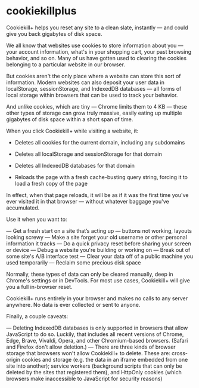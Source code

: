 # cookiekillplus

Cookiekill+ helps you reset any site to a clean slate, instantly — and could give you back gigabytes of disk space.

We all know that websites use cookies to store information about you — your account information, what's in your shopping cart, your past browsing behavior, and so on. Many of us have gotten used to clearing the cookies belonging to a particular website in our browser.

But cookies aren't the only place where a website can store this sort of information. Modern websites can also deposit your user data in localStorage, sessionStorage, and IndexedDB databases — all forms of local storage within browsers that can be used to track your behavior.

And unlike cookies, which are tiny — Chrome limits them to 4 KB — these other types of storage can grow truly massive, easily eating up multiple gigabytes of disk space within a short span of time.

When you click Cookiekill+ while visiting a website, it:

- Deletes all cookies for the current domain, including any subdomains

- Deletes all localStorage and sessionStorage for that domain

* Deletes all IndexedDB databases for that domain

* Reloads the page with a fresh cache-busting query string, forcing it to load a fresh copy of the page

In effect, when that page reloads, it will be as if it was the first time you've ever visited it in that browser — without whatever baggage you've accumulated.

Use it when you want to:

— Get a fresh start on a site that’s acting up — buttons not working, layouts looking screwy
— Make a site forget your old username or other personal information it tracks
— Do a quick privacy reset before sharing your screen or device
— Debug a website you're building or working on
— Break out of some site's A/B interface test
— Clear your data off of a public machine you used temporarily
— Reclaim some precious disk space

Normally, these types of data can only be cleared manually, deep in Chrome's settings or in DevTools. For most use cases, Cookiekill+ will give you a full in-browser reset.

Cookiekill+ runs entirely in your browser and makes no calls to any server anywhere. No data is ever collected or sent to anyone. 

Finally, a couple caveats:

— Deleting IndexedDB databases is only supported in browsers that allow JavaScript to do so. Luckily, that includes all recent versions of Chrome, Edge, Brave, Vivaldi, Opera, and other Chromium-based browsers. (Safari and Firefox don't allow deletion.)
— There are three kinds of browser storage that browsers won't allow Cookiekill+ to delete. These are: cross-origin cookies and storage (e.g. the data in an iframe embedded from one site into another); service workers (background scripts that can only be deleted by the sites that registered them), and HttpOnly cookies (which browsers make inaccessible to JavaScript for security reasons)
